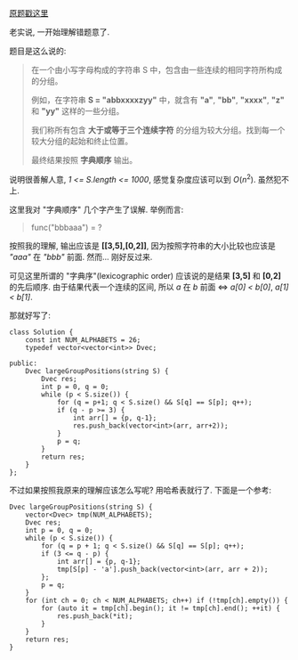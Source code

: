 [原题戳这里](https://leetcode-cn.com/problems/positions-of-large-groups/description/)

老实说, 一开始理解错题意了. 

题目是这么说的: 

> 在一个由小写字母构成的字符串 S 中，包含由一些连续的相同字符所构成的分组。
>
> 例如，在字符串 **S = "abbxxxxzyy"** 中，就含有 **"a"**, **"bb"**, **"xxxx"**, **"z"** 和 **"yy"** 这样的一些分组。
>
> 我们称所有包含 **大于或等于三个连续字符** 的分组为较大分组。找到每一个较大分组的起始和终止位置。
>
> 最终结果按照 **字典顺序** 输出。

说明很善解人意, *1 <= S.length <= 1000*, 感觉复杂度应该可以到 $O(n^2)$. 虽然犯不上. 

这里我对 "字典顺序" 几个字产生了误解. 举例而言: 

> func("bbbaaa") = ?

按照我的理解, 输出应该是 **[[3,5],[0,2]]**, 因为按照字符串的大小比较也应该是 *"aaa"* 在 *"bbb"* 前面. 然而... 刚好反过来. 

可见这里所谓的 "字典序"(lexicographic order) 应该说的是结果 **[3,5]** 和 **[0,2]** 的先后顺序. 由于结果代表一个连续的区间, 所以 *a* 在 *b* 前面 <=> *a[0] < b[0]*, *a[1] < b[1]*. 

那就好写了: 

```
class Solution {
    const int NUM_ALPHABETS = 26;
    typedef vector<vector<int>> Dvec;
    
public:
    Dvec largeGroupPositions(string S) {
        Dvec res;
        int p = 0, q = 0;
        while (p < S.size()) {
            for (q = p+1; q < S.size() && S[q] == S[p]; q++);
            if (q - p >= 3) {
                int arr[] = {p, q-1};
                res.push_back(vector<int>(arr, arr+2));
            }
            p = q;
        }
        return res;
    }
};
```

不过如果按照我原来的理解应该怎么写呢? 用哈希表就行了. 下面是一个参考: 

```
Dvec largeGroupPositions(string S) {
    vector<Dvec> tmp(NUM_ALPHABETS);
    Dvec res;
    int p = 0, q = 0;
    while (p < S.size()) {
        for (q = p + 1; q < S.size() && S[q] == S[p]; q++);
        if (3 <= q - p) {
            int arr[] = {p, q-1};
            tmp[S[p] - 'a'].push_back(vector<int>(arr, arr + 2));
        };
        p = q;
    }
    for (int ch = 0; ch < NUM_ALPHABETS; ch++) if (!tmp[ch].empty()) {
        for (auto it = tmp[ch].begin(); it != tmp[ch].end(); ++it) {
            res.push_back(*it);
        }
    }
    return res;
}
```
